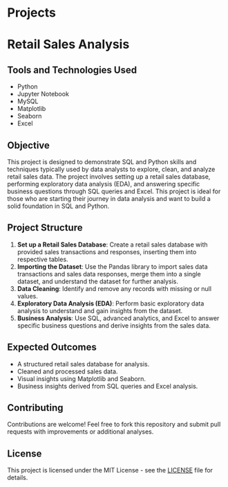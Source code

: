 # Projects

# Retail Sales Analysis

## Tools and Technologies Used
- Python
- Jupyter Notebook
- MySQL
- Matplotlib
- Seaborn
- Excel

## Objective
This project is designed to demonstrate SQL and Python skills and techniques typically used by data analysts to explore, clean, and analyze retail sales data. The project involves setting up a retail sales database, performing exploratory data analysis (EDA), and answering specific business questions through SQL queries and Excel. This project is ideal for those who are starting their journey in data analysis and want to build a solid foundation in SQL and Python.

## Project Structure
1. **Set up a Retail Sales Database**: Create a retail sales database with provided sales transactions and responses, inserting them into respective tables.
2. **Importing the Dataset**: Use the Pandas library to import sales data transactions and sales data responses, merge them into a single dataset, and understand the dataset for further analysis.
3. **Data Cleaning**: Identify and remove any records with missing or null values.
4. **Exploratory Data Analysis (EDA)**: Perform basic exploratory data analysis to understand and gain insights from the dataset.
5. **Business Analysis**: Use SQL, advanced analytics, and Excel to answer specific business questions and derive insights from the sales data.

## Expected Outcomes
- A structured retail sales database for analysis.
- Cleaned and processed sales data.
- Visual insights using Matplotlib and Seaborn.
- Business insights derived from SQL queries and Excel analysis.

## Contributing
Contributions are welcome! Feel free to fork this repository and submit pull requests with improvements or additional analyses.

## License
This project is licensed under the MIT License - see the [LICENSE](LICENSE) file for details.

